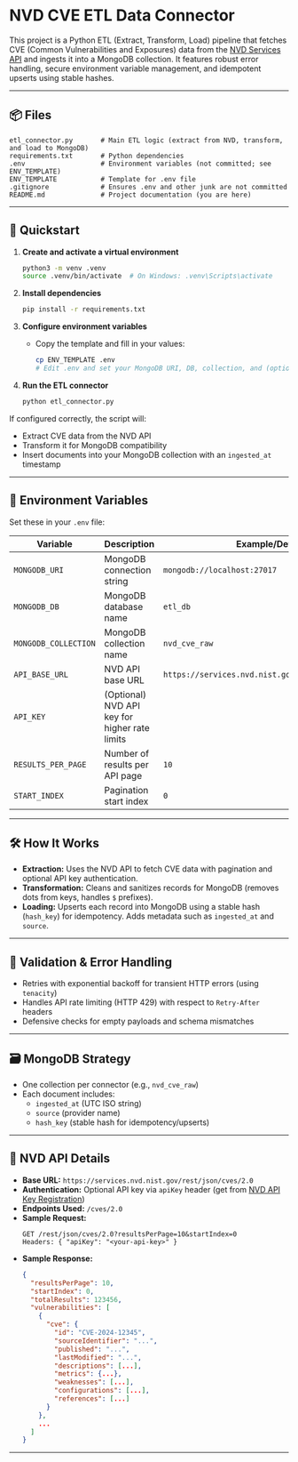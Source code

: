 # NVD CVE ETL Data Connector

This project is a Python ETL (Extract, Transform, Load) pipeline that fetches CVE (Common Vulnerabilities and Exposures) data from the [NVD Services API](https://nvd.nist.gov/developers/vulnerabilities) and ingests it into a MongoDB collection. It features robust error handling, secure environment variable management, and idempotent upserts using stable hashes.

---

## 📦 Files

```
etl_connector.py       # Main ETL logic (extract from NVD, transform, and load to MongoDB)
requirements.txt       # Python dependencies
.env                   # Environment variables (not committed; see ENV_TEMPLATE)
ENV_TEMPLATE           # Template for .env file
.gitignore             # Ensures .env and other junk are not committed
README.md              # Project documentation (you are here)
```

---

## 🚀 Quickstart

1. **Create and activate a virtual environment**
    ```bash
    python3 -m venv .venv
    source .venv/bin/activate  # On Windows: .venv\Scripts\activate
    ```

2. **Install dependencies**
    ```bash
    pip install -r requirements.txt
    ```

3. **Configure environment variables**
    - Copy the template and fill in your values:
      ```bash
      cp ENV_TEMPLATE .env
      # Edit .env and set your MongoDB URI, DB, collection, and (optionally) NVD API key
      ```

4. **Run the ETL connector**
    ```bash
    python etl_connector.py
    ```

If configured correctly, the script will:
- Extract CVE data from the NVD API
- Transform it for MongoDB compatibility
- Insert documents into your MongoDB collection with an `ingested_at` timestamp

---

## 🔑 Environment Variables

Set these in your `.env` file:

| Variable              | Description                                 | Example/Default                      |
|-----------------------|---------------------------------------------|--------------------------------------|
| `MONGODB_URI`         | MongoDB connection string                   | `mongodb://localhost:27017`          |
| `MONGODB_DB`          | MongoDB database name                       | `etl_db`                             |
| `MONGODB_COLLECTION`  | MongoDB collection name                     | `nvd_cve_raw`                        |
| `API_BASE_URL`        | NVD API base URL                            | `https://services.nvd.nist.gov/rest/json/cves/2.0` |
| `API_KEY`             | (Optional) NVD API key for higher rate limits |                                      |
| `RESULTS_PER_PAGE`    | Number of results per API page              | `10`                                 |
| `START_INDEX`         | Pagination start index                      | `0`                                  |

---

## 🛠️ How It Works

- **Extraction:** Uses the NVD API to fetch CVE data with pagination and optional API key authentication.
- **Transformation:** Cleans and sanitizes records for MongoDB (removes dots from keys, handles `$` prefixes).
- **Loading:** Upserts each record into MongoDB using a stable hash (`hash_key`) for idempotency. Adds metadata such as `ingested_at` and `source`.

---

## 🧪 Validation & Error Handling

- Retries with exponential backoff for transient HTTP errors (using `tenacity`)
- Handles API rate limiting (HTTP 429) with respect to `Retry-After` headers
- Defensive checks for empty payloads and schema mismatches

---

## 🗃️ MongoDB Strategy

- One collection per connector (e.g., `nvd_cve_raw`)
- Each document includes:
  - `ingested_at` (UTC ISO string)
  - `source` (provider name)
  - `hash_key` (stable hash for idempotency/upserts)

---

## 🔗 NVD API Details

- **Base URL:** `https://services.nvd.nist.gov/rest/json/cves/2.0`
- **Authentication:** Optional API key via `apiKey` header (get from [NVD API Key Registration](https://nvd.nist.gov/developers/request-an-api-key))
- **Endpoints Used:** `/cves/2.0`
- **Sample Request:**
    ```
    GET /rest/json/cves/2.0?resultsPerPage=10&startIndex=0
    Headers: { "apiKey": "<your-api-key>" }
    ```
- **Sample Response:**
    ```json
    {
      "resultsPerPage": 10,
      "startIndex": 0,
      "totalResults": 123456,
      "vulnerabilities": [
        {
          "cve": {
            "id": "CVE-2024-12345",
            "sourceIdentifier": "...",
            "published": "...",
            "lastModified": "...",
            "descriptions": [...],
            "metrics": {...},
            "weaknesses": [...],
            "configurations": [...],
            "references": [...]
          }
        },
        ...
      ]
    }
    ```

---